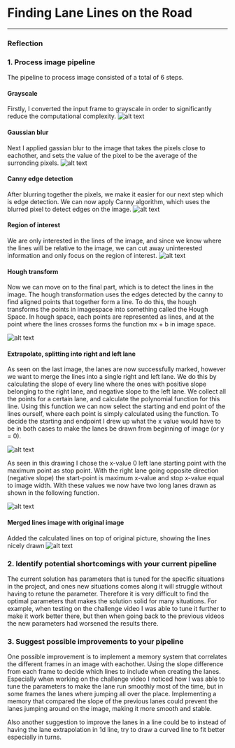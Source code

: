 # **Finding Lane Lines on the Road** 

[//]: # (Image References)

[gray_solidWhiteCurve]: ./test_images_output/gray_solidWhiteCurve.jpg "Grayscale"
[blur_solidWhiteCurve]: ./test_images_output/blur_solidWhiteCurve.jpg "Gaussian blur"
[canny_solidWhiteCurve]: ./test_images_output/canny_solidWhiteCurve.jpg "Canny edge detection"
[roi_solidWhiteCurve]: ./test_images_output/roi_solidWhiteCurve.jpg "Region of interest mask"
[hough_solidWhiteCurve]: ./test_images_output/hough_solidWhiteCurve.jpg "Hough transform"
[lines_solidWhiteCurve]: ./test_images_output/lines_solidWhiteCurve.jpg "Lines drawn"
[solidWhiteCurve]: ./test_images_output/solidWhiteCurve.jpg "End product"

[sdc_p1_drawing]: sdc_p1_drawing.jpg "Drawing solution"

---

### Reflection

### 1. Process image pipeline

The pipeline to process image consisted of a total of 6 steps.

#### Grayscale
Firstly, I converted the input frame to grayscale in order to significantly reduce the computational complexity. 
![alt text][gray_solidWhiteCurve] 

#### Gaussian blur
Next I applied gassian blur to the image that takes the pixels close to eachother, and sets the value of the pixel to be the average of the surronding pixels. 
![alt text][blur_solidWhiteCurve] 

#### Canny edge detection
After blurring together the pixels, we make it easier for our next step which is edge detection. We can now apply Canny algorithm, which uses the blurred pixel to detect edges on the image. 
![alt text][canny_solidWhiteCurve]

#### Region of interest
We are only interested in the lines of the image, and since we know where the lines will be relative to the image, we can cut away uninterested information and only focus on the region of interest.
![alt text][roi_solidWhiteCurve]

#### Hough transform
Now we can move on to the final part, which is to detect the lines in the image. The hough transformation uses the edges detected by the canny to find aligned points that together form a line. To do this, the hough transforms the points in imagespace into something called the Hough Space. In hough space, each points are represented as lines, and at the point where the lines crosses forms the function mx + b in image space.

![alt text][hough_solidWhiteCurve]

#### Extrapolate, splitting into right and left lane
As seen on the last image, the lanes are now successfully marked, however we want to merge the lines into a single right and left lane. We do this by calculating the slope of every line where the ones with positive slope belonging to the right lane, and negative slope to the left lane. We collect all the points for a certain lane, and calculate the polynomial function for this line. Using this function we can now select the starting and end point of the lines ourself, where each point is simply calculated using the function. To decide the starting and endpoint I drew up what the x value would have to be in both cases to make the lanes be drawn from beginning of image (or y = 0). 

![alt text][sdc_p1_drawing]

As seen in this drawing I chose the x-value 0 left lane starting point with the maximum point as stop point. With the right lane going opposite direction (negative slope) the start-point is maximum x-value and stop x-value equal to image width. With these values we now have two long lanes drawn as shown in the following function.

![alt text][lines_solidWhiteCurve]

#### Merged lines image with original image
Added the calculated lines on top of original picture, showing the lines nicely drawn
![alt text][solidWhiteCurve]

### 2. Identify potential shortcomings with your current pipeline

The current solution has parameters that is tuned for the specific situations in the project, and ones new situations comes along it will struggle without having to retune the parameter. Therefore it is very difficult to find the optimal parameters that makes the solution solid for many situations. For example, when testing on the challenge video I was able to tune it further to make it work better there, but then when going back to the previous videos the new parameters had worsened the results there.


### 3. Suggest possible improvements to your pipeline

One possible improvement is to implement a memory system that correlates the different frames in an image with eachother. Using the slope difference from each frame to decide which lines to include when creating the lanes. Especially when working on the challenge video I noticed how I was able to tune the parameters to make the lane run smoothly most of the time, but in some frames the lanes where jumping all over the place. Implementing a memory that compared the slope of the previous lanes could prevent the lanes jumping around on the image, making it more smooth and stable. 

Also another suggestion to improve the lanes in a line could be to instead of having the lane extrapolation in 1d line, try to draw a curved line to fit better especially in turns.

